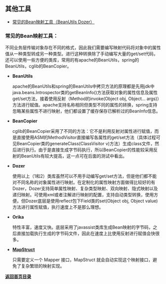 ## 其他工具

- [常见的Bean映射工具（BeanUtils Dozer）](#常见的Bean映射工具)

### 常见的Bean映射工具：

不同业务层传输对象存在不同的格式，因此我们需要编写映射代码将对象中的属性值从一种类型转成另一种类型。进行这种转换除了手动编写大量的get/set代码，还可以使用一些方便的类库，常用的有apache的BeanUtils，spring的BeanUtils，cglib的BeanCopier。

- **BeanUtils**

    apache的BeanUtils和spring的BeanUtils中拷贝方法的原理都是先用jdk中 java.beans.Introspector类的getBeanInfo()方法获取对象的属性信息及属性get/set方法，接着使用反射（Method的invoke(Object obj, Object... args)）方法进行赋值。apache支持名称相同但类型不同的属性的转换，spring支持忽略某些属性不进行映射，他们都设置了缓存保存已解析过的BeanInfo信息。

- **BeanCopier**
    
    cglib的BeanCopier采用了不同的方法：它不是利用反射对属性进行赋值，而是直接使用ASM的MethodVisitor直接编写各属性的get/set方法（具体过程可见BeanCopier类的generateClass(ClassVisitor v)方法）生成class文件，然后进行执行。由于是直接生成字节码执行，所以BeanCopier的性能较采用反射的BeanUtils有较大提高，这一点可在后面的测试中看出。

- **Dozer**

    使用以上（1和2）类库虽然可以不用手动编写get/set方法，但是他们都不能对不同名称的对象属性进行映射。在定制化的属性映射方面做得比较好的有Dozer，Dozer支持简单属性映射、复杂类型映射、双向映射、隐式映射以及递归映射。可使用xml或者注解进行映射的配置，支持自动类型转换，使用方便。但Dozer底层是使用reflect包下Field类的set(Object obj, Object value)方法进行属性赋值，执行速度上不是那么理想。

- **Orika**

    特性丰富，速度又快。底层采用了javassist类库生成Bean映射的字节码，之后直接加载执行生成的字节码文件，因此在速度上比使用反射进行赋值会快很多。

- [**MapStruct**](http://mapstruct.org/)
    
    只需要定义一个 Mapper 接口，MapStruct 就会自动实现这个映射接口，避免了复杂繁琐的映射实现。



[**返回首页目录**](README.md)